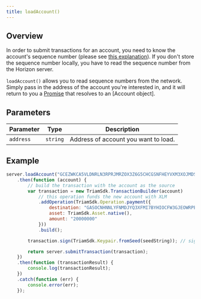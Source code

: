 ```yaml
---
title: loadAccount()
---
```


## Overview

In order to submit transactions for an account, you need to know the account's sequence number (please see [this explanation](../readme.md#sequence-numbers)).  If you don't store the sequence number locally, you have to read the sequence number from the Horizon server.

`loadAccount()` allows you to read sequence numbers from the network.  Simply pass in the address of the account you're interested in, and it will return to you a [Promise](https://developer.mozilla.org/en-US/docs/Web/JavaScript/Reference/Global_Objects/Promise) that resolves to an [Account object].

## Parameters

| Parameter | Type | Description |
| --- | --- | --- |
| `address` | `string` | Address of account you want to load. |

## Example

```js
server.loadAccount("GCEZWKCA5VLDNRLN3RPRJMRZOX3Z6G5CHCGSNFHEYVXM3XOJMDS674JZ")
    .then(function (account) {
        // build the transaction with the account as the source
        var transaction = new TriamSdk.TransactionBuilder(account)
            // this operation funds the new account with XLM
            .addOperation(TriamSdk.Operation.payment({
                destination: "GASOCNHNNLYFNMDJYQ3XFMI7BYHIOCFW3GJEOWRPEGK2TDPGTG2E5EDW",
                asset: TriamSdk.Asset.native(),
                amount: "20000000"
            }))
            .build();

        transaction.sign(TriamSdk.Keypair.fromSeed(seedString)); // sign the transaction

        return server.submitTransaction(transaction);
    })
    .then(function (transactionResult) {
        console.log(transactionResult);
    })
    .catch(function (err) {
        console.error(err);
    });
```
